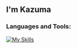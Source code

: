 ## I'm Kazuma

### Languages and Tools:
[![My Skills](https://skillicons.dev/icons?i=python,go,zig,rust,js,ts,c)](https://skillicons.dev)
